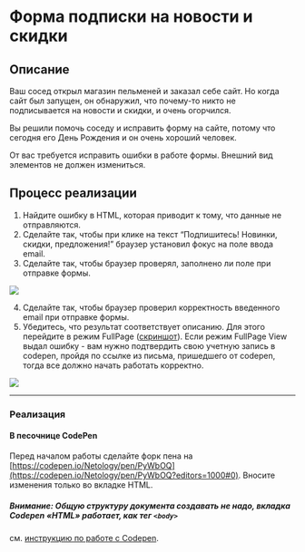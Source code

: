 # Форма подписки на новости и скидки

## Описание

Ваш сосед открыл магазин пельменей и заказал себе сайт. Но когда сайт был запущен, он обнаружил, что почему-то никто не подписывается на новости и скидки, и очень огорчился.

Вы решили помочь соседу и исправить форму на сайте, потому что сегодня его День Рождения и он очень хороший человек.

От вас требуется исправить ошибки в работе формы. Внешний вид элементов не должен измениться.

## Процесс реализации

1. Найдите ошибку в HTML, которая приводит к тому, что данные не отправляются.
2. Сделайте так, чтобы при клике на текст “Подпишитесь! Новинки, скидки, предложения!” браузер установил фокус на поле ввода email.
3. Сделайте так, чтобы браузер проверял, заполнено ли поле при отправке формы.

![](https://netology-code.github.io/html-2-homeworks/sources/3-1/news-and-offers-stage-0.jpg)

4. Сделайте так, чтобы браузер проверил корректность введенного email при отправке формы.
5. Убедитесь, что результат соответствует описанию. Для этого перейдите в режим FullPage ([скриншот](/sources/screen.md)). Если режим FullPage View выдал ошибку - вам нужно подтвердить свою учетную запись в codepen, пройдя по ссылке из письма, пришедшего от codepen, тогда все должно начать работать корректно.

![](https://netology-code.github.io/html-2-homeworks/sources/3-1/news-and-offers-stage-1.jpg)

---

### Реализация

#### В песочнице CodePen

Перед началом работы сделайте форк пена на [https://codepen.io/Netology/pen/PyWbOQ](https://codepen.io/Netology/pen/PyWbOQ?editors=1000#0). Вносите изменения только во вкладке HTML.

##### Внимание: Общую структуру документа создавать не надо, вкладка Codepen «HTML» работает, как тег `<body>`
см. [инструкцию по работе с Codepen](https://github.com/netology-code/guides/tree/master/codepen).
